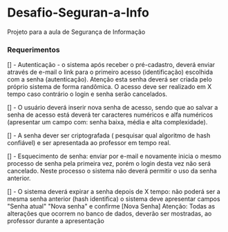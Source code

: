 # Desafio-Seguran-a-Info
Projeto para a aula de Segurança de Informação

### Requerimentos

[] - Autenticação - o sistema após receber o pré-cadastro, deverá enviar através de e-mail o link para o primeiro acesso (identificação) escolhida com a senha (autenticação). Atenção esta senha deverá ser criada pelo próprio sistema de forma randômica. O acesso deve ser realizado em X tempo caso contrário o login e senha serão cancelados.

[] - O usuário deverá inserir nova senha de acesso, sendo que ao salvar a senha de acesso está deverá ter caracteres numéricos e alfa numéricos (apresentar um campo com: senha baixa, média e alta complexidade).

[] - A senha dever ser criptografada ( pesquisar qual algoritmo de hash confiável) e ser apresentada ao professor em tempo real.

[] - Esquecimento de senha: enviar por e-mail e novamente inicia o mesmo processo de senha pela primeira vez, porém o login desta vez não será cancelado. Neste processo o sistema não deverá permitir o uso da senha anterior. 


[] - O sistema deverá expirar a senha depois de X tempo: não poderá ser a mesma senha anterior (hash identifica) o sistema deve apresentar campos "Senha atual" "Nova senha" e confirme [Nova Senha]
Atenção: Todas as alterações que ocorrem no banco de dados, deverão ser mostradas, ao professor durante a apresentação
